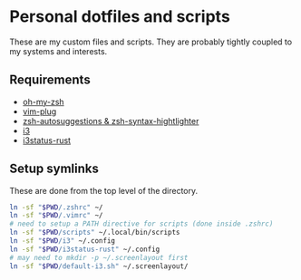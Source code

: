 # Personal dotfiles and scripts

These are my custom files and scripts. They are probably tightly coupled to my systems and interests.

## Requirements

- [oh-my-zsh](https://github.com/ohmyzsh/ohmyzsh)
- [vim-plug](https://github.com/junegunn/vim-plug)
- [zsh-autosuggestions & zsh-syntax-hightlighter](https://gist.github.com/dogrocker/1efb8fd9427779c827058f873b94df95)
- [i3](https://i3wm.org)
- [i3status-rust](https://github.com/greshake/i3status-rust)

## Setup symlinks

These are done from the top level of the directory.

```sh
ln -sf "$PWD/.zshrc" ~/
ln -sf "$PWD/.vimrc" ~/
# need to setup a PATH directive for scripts (done inside .zshrc)
ln -sf "$PWD/scripts" ~/.local/bin/scripts
ln -sf "$PWD/i3" ~/.config 
ln -sf "$PWD/i3status-rust" ~/.config 
# may need to mkdir -p ~/.screenlayout first
ln -sf "$PWD/default-i3.sh" ~/.screenlayout/
```
